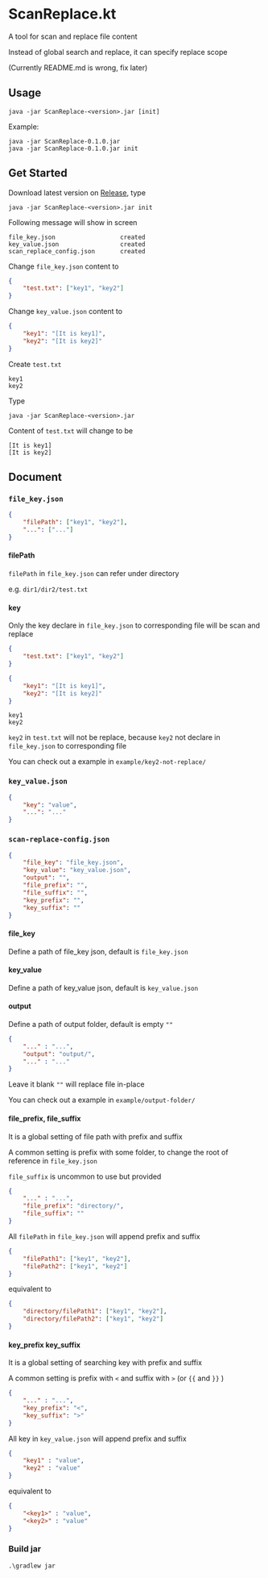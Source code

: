 # ScanReplace.kt

A tool for scan and replace file content

Instead of global search and replace, it can specify replace scope

(Currently README.md is wrong, fix later)

## Usage

```
java -jar ScanReplace-<version>.jar [init]
```

Example:

```
java -jar ScanReplace-0.1.0.jar
java -jar ScanReplace-0.1.0.jar init
```

## Get Started

Download latest version on [Release](https://github.com/CWKSC/ScanReplace.kt/releases), type

```
java -jar ScanReplace-<version>.jar init
```

Following message will show in screen

```
file_key.json                  created
key_value.json                 created
scan_replace_config.json       created
```

Change `file_key.json` content to

```json
{
    "test.txt": ["key1", "key2"]
}
```

Change `key_value.json` content to

```json
{
    "key1": "[It is key1]",
    "key2": "[It is key2]"
}
```

Create `test.txt`

```
key1
key2
```

Type

```
java -jar ScanReplace-<version>.jar
```

Content of `test.txt` will change to be

```
[It is key1]
[It is key2]
```

## Document

### `file_key.json`

```json
{
    "filePath": ["key1", "key2"],
    "...": ["..."]
}
```

#### filePath

`filePath` in `file_key.json` can refer under directory

e.g. `dir1/dir2/test.txt` 

#### key

Only the key declare in `file_key.json` to corresponding file will be scan and replace

```json
{
    "test.txt": ["key1", "key2"]
}
```

```json
{
    "key1": "[It is key1]",
    "key2": "[It is key2]"
}
```

```
key1
key2
```

`key2` in `test.txt` will not be replace, because `key2` not declare in `file_key.json` to corresponding file

You can check out a example in `example/key2-not-replace/`

### `key_value.json`

```json
{
    "key": "value",
    "...": "..."
}
```

### `scan-replace-config.json`

```json
{
    "file_key": "file_key.json",
    "key_value": "key_value.json",
    "output": "",
    "file_prefix": "",
    "file_suffix": "",
    "key_prefix": "",
    "key_suffix": ""
}
```

#### file_key

Define a path of file_key json, default is `file_key.json`

#### key_value

Define a path of key_value json, default is `key_value.json`

#### output

Define a path of output folder, default is empty `""`

```json
{
    "..." : "...",
    "output": "output/",
    "..." : "..."
}
```

Leave it blank `""` will replace file in-place

You can check out a example in `example/output-folder/`

#### file_prefix, file_suffix

It is a global setting of file path with prefix and suffix

A common setting is prefix with some folder, to change the root of reference in `file_key.json`

`file_suffix` is uncommon to use but provided

```json
{
    "..." : "...",
    "file_prefix": "directory/",
    "file_suffix": ""
}
```

All `filePath` in `file_key.json` will append prefix and suffix

```json
{
    "filePath1": ["key1", "key2"],
    "filePath2": ["key1", "key2"]
}
```

equivalent to

```json
{
    "directory/filePath1": ["key1", "key2"],
    "directory/filePath2": ["key1", "key2"]
}
```

#### key_prefix key_suffix

It is a global setting of searching key with prefix and suffix

A common setting is prefix with `<` and suffix with `>` (or `{{` and `}}` )

```json
{
    "..." : "...",
    "key_prefix": "<",
    "key_suffix": ">"
}
```

All key in `key_value.json` will append prefix and suffix

```json
{
    "key1" : "value",
    "key2" : "value"
}
```

equivalent to

```json
{
    "<key1>" : "value",
    "<key2>" : "value"
}
```

### Build jar

```
.\gradlew jar
```


